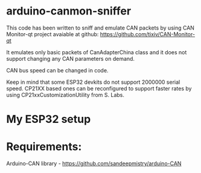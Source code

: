 # arduino-canmon-sniffer

This code has been written to sniff and emulate CAN packets
by using CAN Monitor-qt project avaiable at github:
https://github.com/tixiv/CAN-Monitor-qt

It emulates only basic packets of CanAdapterChina class and
it does not support changing any CAN parameters on demand.

CAN bus speed can be changed in code.

Keep in mind that some ESP32 devkits do not support 2000000
serial speed. CP21XX based ones can be reconfigured to support
faster rates by using CP21xxCustomizationUtility from S. Labs.

# My ESP32 setup

# Requirements:
Arduino-CAN library - https://github.com/sandeepmistry/arduino-CAN

